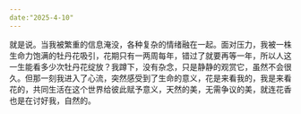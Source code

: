 ```yaml
---
date:"2025-4-10"
---
```

就是说。当我被繁重的信息淹没，各种复杂的情绪融在一起。面对压力，我被一株生命力饱满的牡丹花吸引，花期只有一两周每年，错过了就要再等一年，所以人这一生能看多少次牡丹花绽放？我蹲下，没有杂念，只是静静的观赏它，虽然不会很久。但那一刻我进入了心流，突然感受到了生命的意义，花是来看我的，我是来看花的，共同生活在这个世界给彼此赋予意义，天然的美，无需争议的美，就连花香也是在讨好我，自然的。
